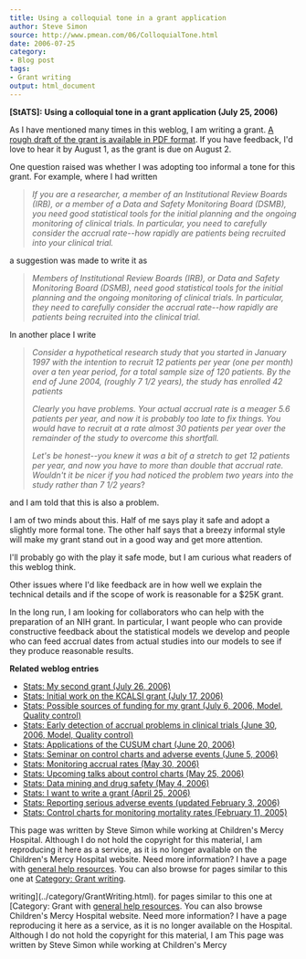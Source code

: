 ```yaml
---
title: Using a colloquial tone in a grant application
author: Steve Simon
source: http://www.pmean.com/06/ColloquialTone.html
date: 2006-07-25
category:
- Blog post
tags:
- Grant writing
output: html_document
---
```

**[StATS]:** **Using a colloquial tone in a grant
application (July 25, 2006)**

As I have mentioned many times in this weblog, I am writing a grant. [A
rough draft of the grant is available in PDF
format](../00files/AccrualProblems05.pdf). If you have feedback, I\'d
love to hear it by August 1, as the grant is due on August 2.

One question raised was whether I was adopting too informal a tone for
this grant. For example, where I had written

> *If you are a researcher, a member of an Institutional Review Boards
> (IRB), or a member of a Data and Safety Monitoring Board (DSMB), you
> need good statistical tools for the initial planning and the ongoing
> monitoring of clinical trials. In particular, you need to carefully
> consider the accrual rate\--how rapidly are patients being recruited
> into your clinical trial.*

a suggestion was made to write it as

> *Members of Institutional Review Boards (IRB), or Data and Safety
> Monitoring Board (DSMB), need good statistical tools for the initial
> planning and the ongoing monitoring of clinical trials. In particular,
> they need to carefully consider the accrual rate\--how rapidly are
> patients being recruited into the clinical trial.*

In another place I write

> *Consider a hypothetical research study that you started in January
> 1997 with the intention to recruit 12 patients per year (one per
> month) over a ten year period, for a total sample size of 120
> patients. By the end of June 2004, (roughly 7 1/2 years), the study
> has enrolled 42 patients*
>
> *Clearly you have problems. Your actual accrual rate is a meager 5.6
> patients per year, and now it is probably too late to fix things. You
> would have to recruit at a rate almost 30 patients per year over the
> remainder of the study to overcome this shortfall.*
>
> *Let\'s be honest\--you knew it was a bit of a stretch to get 12
> patients per year, and now you have to more than double that accrual
> rate. Wouldn\'t it be nicer if you had noticed the problem two years
> into the study rather than 7 1/2 years*?

and I am told that this is also a problem.

I am of two minds about this. Half of me says play it safe and adopt a
slightly more formal tone. The other half says that a breezy informal
style will make my grant stand out in a good way and get more attention.

I\'ll probably go with the play it safe mode, but I am curious what
readers of this weblog think.

Other issues where I\'d like feedback are in how well we explain the
technical details and if the scope of work is reasonable for a \$25K
grant.

In the long run, I am looking for collaborators who can help with the
preparation of an NIH grant. In particular, I want people who can
provide constructive feedback about the statistical models we develop
and people who can feed accrual dates from actual studies into our
models to see if they produce reasonable results.

**Related weblog entries**

-   [Stats: My second grant (July 26, 2006)](SecondGrant.html)
-   [Stats: Initial work on the KCALSI grant (July
    17, 2006)](KcalsiGrant.html)
-   [Stats: Possible sources of funding for my grant (July 6, 2006,
    Model, Quality control)](FundingSources.html)
-   [Stats: Early detection of accrual problems in clinical trials (June
    30, 2006, Model, Quality control)](AccrualProblems1.html)
-   [Stats: Applications of the CUSUM chart (June
    20, 2006)](CusumChart.html)
-   [Stats: Seminar on control charts and adverse events (June
    5, 2006)](AdverseEvents1.html)
-   [Stats: Monitoring accrual rates (May
    30, 2006)](AccrualProblems.html)
-   [Stats: Upcoming talks about control charts (May
    25, 2006)](ControlChartsA.html)
-   [Stats: Data mining and drug safety (May 4, 2006)](DataMining.html)
-   [Stats: I want to write a grant (April 25, 2006)](WriteGrant.html)
-   [Stats: Reporting serious adverse events (updated February
    3, 2006)](AdverseEvents.html)
-   [Stats: Control charts for monitoring mortality rates (February
    11, 2005)](http://www.childrensmercy.org/stats/weblog2005/ControlCharts.html)

This page was written by Steve Simon while working at Children\'s Mercy
Hospital. Although I do not hold the copyright for this material, I am
reproducing it here as a service, as it is no longer available on the
Children\'s Mercy Hospital website. Need more information? I have a page
with [general help resources](../GeneralHelp.html). You can also browse
for pages similar to this one at [Category: Grant
writing](../category/GrantWriting.html).
<!---More--->
writing](../category/GrantWriting.html).
for pages similar to this one at [Category: Grant
with [general help resources](../GeneralHelp.html). You can also browse
Children\'s Mercy Hospital website. Need more information? I have a page
reproducing it here as a service, as it is no longer available on the
Hospital. Although I do not hold the copyright for this material, I am
This page was written by Steve Simon while working at Children\'s Mercy

<!---Do not use
**[StATS]:** **Using a colloquial tone in a grant
This page was written by Steve Simon while working at Children\'s Mercy
Hospital. Although I do not hold the copyright for this material, I am
reproducing it here as a service, as it is no longer available on the
Children\'s Mercy Hospital website. Need more information? I have a page
with [general help resources](../GeneralHelp.html). You can also browse
for pages similar to this one at [Category: Grant
writing](../category/GrantWriting.html).
--->

